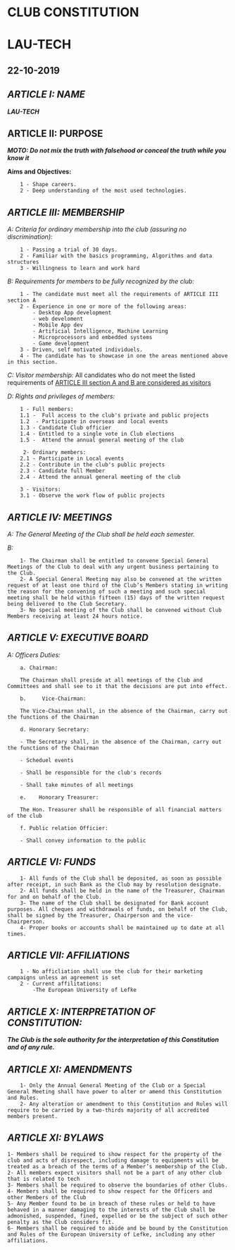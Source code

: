 # CLUB CONSTITUTION

# LAU-TECH

## 22-10-2019

## ***ARTICLE I: NAME***

**_LAU-TECH_**

## **ARTICLE II: PURPOSE**

_**MOTO: Do not mix the truth with falsehood or conceal the truth while you know it**_

**Aims and Objectives:**

```
    1 - Shape careers.
    2 - Deep understanding of the most used technologies.  	
```

## ***ARTICLE III:  MEMBERSHIP***

_A:  Criteria for ordinary membership into the club (assuring no discrimination):_
	
```
    1 - Passing a trial of 30 days.
    2 - Familiar with the basics programming, Algorithms and data structures
    3 - Willingness to learn and work hard 
```
    
_B:  Requirements for members to be fully recognized by the club:_

```
    1 - The candidate must meet all the requirements of ARTICLE III section A 
    2 - Experience in one or more of the following areas:
        - Desktop App development
        - web develoment
        - Mobile App dev
        - Artificial Intelligence, Machine Learning
        - Microprocessors and embedded systems
        - Game development
    3 - Driven, self motivated individuels. 
    4 - The candidate has to showcase in one the areas mentioned above in this section.
```

_C: Visitor membership:_
   All candidates who do not meet the listed requirements of [ARTICLE III section A and B are considered as visitors](#ARTICLE-III-:-MEMBERSHIP)

_D:  Rights and privileges of members:_
```
    1 - Full members:
    1.1 -  Full access to the club's private and public projects
    1.2  - Participate in overseas and local events
    1.3 - Candidate Club officier
    1.4 - Entitled to a single vote in Club elections
    1.5 -  Attend the annual general meeting of the club

     2- Ordinary members:
    2.1 - Participate in Local events
    2.2 - Contribute in the club's public projects
    2.3 - Candidate full Member   
    2.4 - Attend the annual general meeting of the club 

    3 - Visitors:
    3.1 - Observe the work flow of public projects
```

## ***ARTICLE IV:  MEETINGS***

_A:  The General Meeting of the Club shall be held each semester._

_B:_
```  
    1- The Chairman shall be entitled to convene Special General Meetings of the Club to deal with any urgent business pertaining to the Club. 
    2- A Special General Meeting may also be convened at the written request of at least one third of the Club’s Members stating in writing the reason for the convening of such a meeting and such special meeting shall be held within fifteen (15) days of the written request 	being delivered to the Club Secretary. 
    3- No special meeting of the Club shall be convened without Club Members receiving at least 24 hours notice.
```

## ***ARTICLE V:  EXECUTIVE BOARD***

_A:  Officers Duties:_

```
    a. Chairman:
    
    The Chairman shall preside at all meetings of the Club and Committees and shall see to it that the decisions are put into effect.
    
    b.     Vice-Chairman:
    
    The Vice-Chairman shall, in the absence of the Chairman, carry out the functions of the Chairman
    
    d. Honorary Secretary:
    
    - The Secretary shall, in the absence of the Chairman, carry out the functions of the Chairman  
    
    - Scheduel events
    
    - Shall be responsible for the club's records
    
    - Shall take minutes of all meetings
    
    e.    Honorary Treasurer:
    
    The Hon. Treasurer shall be responsible of all financial matters of the club
    
    f. Public relation Officier:
    
    - Shall convey information to the public
```

## ***ARTICLE VI:  FUNDS***

```
    1- All funds of the Club shall be deposited, as soon as possible after receipt, in such Bank as the Club may by resolution designate. 
    2- All funds shall be held in the name of the Treasurer, Chairman for and on behalf of the Club. 
    3- The name of the Club shall be designated for Bank account purposes. All cheques and withdrawals of funds, on behalf of the Club, shall be signed by the Treasurer, Chairperson and the vice-Chairperson. 
    4- Proper books or accounts shall be maintained up to date at all times.
```

## ***ARTICLE VII:  AFFILIATIONS***

```
    1 - No afficliation shall use the club for their marketing campaigns unless an agreement is set
    2 - Current affilitations:
        -The European University of Lefke
```

## ***ARTICLE X:  INTERPRETATION OF CONSTITUTION:***

**_The Club is the sole authority for the interpretation of this Constitution and of any 	rule._**

## ***ARTICLE XI:  AMENDMENTS***

```
    1- Only the Annual General Meeting of the Club or a Special General Meeting shall have power to alter or amend this Constitution and Rules. 
    2- Any alteration or amendment to this Constitution and Rules will require to be carried by a two-thirds majority of all accredited members present.
```

## ***ARTICLE XI:  BYLAWS***

	1- Members shall be required to show respect for the property of the club and acts of disrespect, including damage to equipments will be treated as a breach of the terms of a Member’s membership of the Club.
	2- All members expect visitors shall not be a part of any other club that is related to tech
	3- Members shall be required to observe the boundaries of other Clubs.
	4- Members shall be required to show respect for the Officers and other Members of the Club
	5- Any Member found to be in breach of these rules or held to have behaved in a manner damaging to the interests of the Club shall be admonished, suspended, fined, expelled or be the subject of such other penalty as the Club considers fit.
	6- Members shall be required to abide and be bound by the Constitution and Rules of the European University of Lefke, including any other affiliations.  
